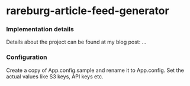 # rareburg-article-feed-generator

### Implementation details
Details about the project can be found at my blog post: ...

### Configuration
Create a copy of App.config.sample and rename it to App.config. Set the actual values like S3 keys, API keys etc.



